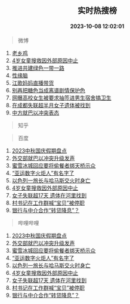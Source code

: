 <div align="center"><h2>实时热搜榜</h2><h4>2023-10-08 12:02:01</h4></div>

> 微博  

1. [老乡鸡](https://s.weibo.com/weibo?q=%23%E8%80%81%E4%B9%A1%E9%B8%A1%23&t=31&band_rank=1&Refer=top)<br />
2. [4岁女童搜救因外部原因中止](https://s.weibo.com/weibo?q=%234%E5%B2%81%E5%A5%B3%E7%AB%A5%E6%90%9C%E6%95%91%E5%9B%A0%E5%A4%96%E9%83%A8%E5%8E%9F%E5%9B%A0%E4%B8%AD%E6%AD%A2%23&t=31&band_rank=2&Refer=top)<br />
3. [推进共建绿色一带一路](https://s.weibo.com/weibo?q=%23%E6%8E%A8%E8%BF%9B%E5%85%B1%E5%BB%BA%E7%BB%BF%E8%89%B2%E4%B8%80%E5%B8%A6%E4%B8%80%E8%B7%AF%23&t=31&band_rank=3&Refer=top)<br />
4. [性缘脑](https://s.weibo.com/weibo?q=%E6%80%A7%E7%BC%98%E8%84%91&t=31&band_rank=4&Refer=top)<br />
5. [江歌妈妈直播带货](https://s.weibo.com/weibo?q=%23%E6%B1%9F%E6%AD%8C%E5%A6%88%E5%A6%88%E7%9B%B4%E6%92%AD%E5%B8%A6%E8%B4%A7%23&t=31&band_rank=5&Refer=top)<br />
6. [别再把糖色当成离谱剧情保护色](https://s.weibo.com/weibo?q=%23%E5%88%AB%E5%86%8D%E6%8A%8A%E7%B3%96%E8%89%B2%E5%BD%93%E6%88%90%E7%A6%BB%E8%B0%B1%E5%89%A7%E6%83%85%E4%BF%9D%E6%8A%A4%E8%89%B2%23&t=31&band_rank=6&Refer=top)<br />
7. [网曝高校女生被要求抽签进男生宿舍搞卫生](https://s.weibo.com/weibo?q=%23%E7%BD%91%E6%9B%9D%E9%AB%98%E6%A0%A1%E5%A5%B3%E7%94%9F%E8%A2%AB%E8%A6%81%E6%B1%82%E6%8A%BD%E7%AD%BE%E8%BF%9B%E7%94%B7%E7%94%9F%E5%AE%BF%E8%88%8D%E6%90%9E%E5%8D%AB%E7%94%9F%23&t=31&band_rank=7&Refer=top)<br />
8. [在成都失联超半月女子遗体被找到](https://s.weibo.com/weibo?q=%23%E5%9C%A8%E6%88%90%E9%83%BD%E5%A4%B1%E8%81%94%E8%B6%85%E5%8D%8A%E6%9C%88%E5%A5%B3%E5%AD%90%E9%81%97%E4%BD%93%E8%A2%AB%E6%89%BE%E5%88%B0%23&t=31&band_rank=8&Refer=top)<br />
9. [中方就巴以冲突表态](https://s.weibo.com/weibo?q=%23%E4%B8%AD%E6%96%B9%E5%B0%B1%E5%B7%B4%E4%BB%A5%E5%86%B2%E7%AA%81%E8%A1%A8%E6%80%81%23&t=31&band_rank=9&Refer=top)<br />

> 知乎  


> 百度  

1. [2023中秋国庆假期盘点](https://www.baidu.com/s?wd=2023%E4%B8%AD%E7%A7%8B%E5%9B%BD%E5%BA%86%E5%81%87%E6%9C%9F%E7%9B%98%E7%82%B9&sa=fyb_news&rsv_dl=fyb_news)<br />
2. [外交部就巴以冲突升级发声](https://www.baidu.com/s?wd=%E5%A4%96%E4%BA%A4%E9%83%A8%E5%B0%B1%E5%B7%B4%E4%BB%A5%E5%86%B2%E7%AA%81%E5%8D%87%E7%BA%A7%E5%8F%91%E5%A3%B0&sa=fyb_news&rsv_dl=fyb_news)<br />
3. [蜜雪冰城回应要将偷餐者绑天桥示众](https://www.baidu.com/s?wd=%E8%9C%9C%E9%9B%AA%E5%86%B0%E5%9F%8E%E5%9B%9E%E5%BA%94%E8%A6%81%E5%B0%86%E5%81%B7%E9%A4%90%E8%80%85%E7%BB%91%E5%A4%A9%E6%A1%A5%E7%A4%BA%E4%BC%97&sa=fyb_news&rsv_dl=fyb_news)<br />
4. [“亚运数字火炬人”有名字了](https://www.baidu.com/s?wd=%E2%80%9C%E4%BA%9A%E8%BF%90%E6%95%B0%E5%AD%97%E7%81%AB%E7%82%AC%E4%BA%BA%E2%80%9D%E6%9C%89%E5%90%8D%E5%AD%97%E4%BA%86&sa=fyb_news&rsv_dl=fyb_news)<br />
5. [以色列一旅长与哈马斯交火时身亡](https://www.baidu.com/s?wd=%E4%BB%A5%E8%89%B2%E5%88%97%E4%B8%80%E6%97%85%E9%95%BF%E4%B8%8E%E5%93%88%E9%A9%AC%E6%96%AF%E4%BA%A4%E7%81%AB%E6%97%B6%E8%BA%AB%E4%BA%A1&sa=fyb_news&rsv_dl=fyb_news)<br />
6. [4岁女童搜救因外部原因中止](https://www.baidu.com/s?wd=4%E5%B2%81%E5%A5%B3%E7%AB%A5%E6%90%9C%E6%95%91%E5%9B%A0%E5%A4%96%E9%83%A8%E5%8E%9F%E5%9B%A0%E4%B8%AD%E6%AD%A2&sa=fyb_news&rsv_dl=fyb_news)<br />
7. [女子失联超17天 遗体在河里找到](https://www.baidu.com/s?wd=%E5%A5%B3%E5%AD%90%E5%A4%B1%E8%81%94%E8%B6%8517%E5%A4%A9+%E9%81%97%E4%BD%93%E5%9C%A8%E6%B2%B3%E9%87%8C%E6%89%BE%E5%88%B0&sa=fyb_news&rsv_dl=fyb_news)<br />
8. [村书记在工作群喊“宝贝”被停职](https://www.baidu.com/s?wd=%E6%9D%91%E4%B9%A6%E8%AE%B0%E5%9C%A8%E5%B7%A5%E4%BD%9C%E7%BE%A4%E5%96%8A%E2%80%9C%E5%AE%9D%E8%B4%9D%E2%80%9D%E8%A2%AB%E5%81%9C%E8%81%8C&sa=fyb_news&rsv_dl=fyb_news)<br />
9. [银行与中介合作“转贷降息”？](https://www.baidu.com/s?wd=%E9%93%B6%E8%A1%8C%E4%B8%8E%E4%B8%AD%E4%BB%8B%E5%90%88%E4%BD%9C%E2%80%9C%E8%BD%AC%E8%B4%B7%E9%99%8D%E6%81%AF%E2%80%9D%EF%BC%9F&sa=fyb_news&rsv_dl=fyb_news)<br />

> 哔哩哔哩  

1. [2023中秋国庆假期盘点](https://www.baidu.com/s?wd=2023%E4%B8%AD%E7%A7%8B%E5%9B%BD%E5%BA%86%E5%81%87%E6%9C%9F%E7%9B%98%E7%82%B9&sa=fyb_news&rsv_dl=fyb_news)<br />
2. [外交部就巴以冲突升级发声](https://www.baidu.com/s?wd=%E5%A4%96%E4%BA%A4%E9%83%A8%E5%B0%B1%E5%B7%B4%E4%BB%A5%E5%86%B2%E7%AA%81%E5%8D%87%E7%BA%A7%E5%8F%91%E5%A3%B0&sa=fyb_news&rsv_dl=fyb_news)<br />
3. [蜜雪冰城回应要将偷餐者绑天桥示众](https://www.baidu.com/s?wd=%E8%9C%9C%E9%9B%AA%E5%86%B0%E5%9F%8E%E5%9B%9E%E5%BA%94%E8%A6%81%E5%B0%86%E5%81%B7%E9%A4%90%E8%80%85%E7%BB%91%E5%A4%A9%E6%A1%A5%E7%A4%BA%E4%BC%97&sa=fyb_news&rsv_dl=fyb_news)<br />
4. [“亚运数字火炬人”有名字了](https://www.baidu.com/s?wd=%E2%80%9C%E4%BA%9A%E8%BF%90%E6%95%B0%E5%AD%97%E7%81%AB%E7%82%AC%E4%BA%BA%E2%80%9D%E6%9C%89%E5%90%8D%E5%AD%97%E4%BA%86&sa=fyb_news&rsv_dl=fyb_news)<br />
5. [以色列一旅长与哈马斯交火时身亡](https://www.baidu.com/s?wd=%E4%BB%A5%E8%89%B2%E5%88%97%E4%B8%80%E6%97%85%E9%95%BF%E4%B8%8E%E5%93%88%E9%A9%AC%E6%96%AF%E4%BA%A4%E7%81%AB%E6%97%B6%E8%BA%AB%E4%BA%A1&sa=fyb_news&rsv_dl=fyb_news)<br />
6. [4岁女童搜救因外部原因中止](https://www.baidu.com/s?wd=4%E5%B2%81%E5%A5%B3%E7%AB%A5%E6%90%9C%E6%95%91%E5%9B%A0%E5%A4%96%E9%83%A8%E5%8E%9F%E5%9B%A0%E4%B8%AD%E6%AD%A2&sa=fyb_news&rsv_dl=fyb_news)<br />
7. [女子失联超17天 遗体在河里找到](https://www.baidu.com/s?wd=%E5%A5%B3%E5%AD%90%E5%A4%B1%E8%81%94%E8%B6%8517%E5%A4%A9+%E9%81%97%E4%BD%93%E5%9C%A8%E6%B2%B3%E9%87%8C%E6%89%BE%E5%88%B0&sa=fyb_news&rsv_dl=fyb_news)<br />
8. [村书记在工作群喊“宝贝”被停职](https://www.baidu.com/s?wd=%E6%9D%91%E4%B9%A6%E8%AE%B0%E5%9C%A8%E5%B7%A5%E4%BD%9C%E7%BE%A4%E5%96%8A%E2%80%9C%E5%AE%9D%E8%B4%9D%E2%80%9D%E8%A2%AB%E5%81%9C%E8%81%8C&sa=fyb_news&rsv_dl=fyb_news)<br />
9. [银行与中介合作“转贷降息”？](https://www.baidu.com/s?wd=%E9%93%B6%E8%A1%8C%E4%B8%8E%E4%B8%AD%E4%BB%8B%E5%90%88%E4%BD%9C%E2%80%9C%E8%BD%AC%E8%B4%B7%E9%99%8D%E6%81%AF%E2%80%9D%EF%BC%9F&sa=fyb_news&rsv_dl=fyb_news)<br />
